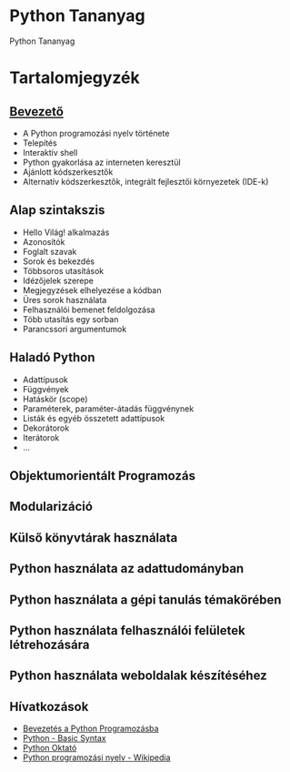 # Python Tananyag
Python Tananyag

# Tartalomjegyzék

## [Bevezető](01_introduction.md)
- A Python programozási nyelv története
- Telepítés
- Interaktív shell
- Python gyakorlása az interneten keresztül
- Ajánlott kódszerkesztők
- Alternatív kódszerkesztők, integrált fejlesztői környezetek (IDE-k)

## Alap szintakszis
- Hello Világ! alkalmazás
- Azonosítók
- Foglalt szavak
- Sorok és bekezdés
- Többsoros utasítások
- Idézőjelek szerepe
- Megjegyzések elhelyezése a kódban
- Üres sorok használata
- Felhasználói bemenet feldolgozása
- Több utasítás egy sorban
- Parancssori argumentumok

## Haladó Python
- Adattípusok
- Függvények
- Hatáskör (scope)
- Paraméterek, paraméter-átadás függvénynek
- Listák és egyéb összetett adattípusok
- Dekorátorok
- Iterátorok
- ...

## Objektumorientált Programozás

## Modularizáció

## Külső könyvtárak használata

## Python használata az adattudományban

## Python használata a gépi tanulás témakörében

## Python használata felhasználói felületek létrehozására

## Python használata weboldalak készítéséhez

## Hívatkozások
- [Bevezetés a Python Programozásba](http://szerver2.lacszki.sulinet.hu/tananyag/informatika/python.pdf)
- [Python - Basic Syntax](https://www.tutorialspoint.com/python/python_basic_syntax.htm)
- [Python Oktató](http://pythontutorial.pergamen.hu/downloads/tut.pdf)
- [Python programozási nyelv - Wikipedia](https://hu.wikipedia.org/wiki/Python_(programoz%C3%A1si_nyelv))
